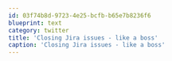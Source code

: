 ```yaml
---
id: 03f74b8d-9723-4e25-bcfb-b65e7b8236f6
blueprint: text
category: twitter
title: 'Closing Jira issues - like a boss'
caption: 'Closing Jira issues - like a boss'
---
```

